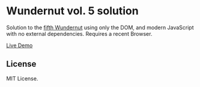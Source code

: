 # Wundernut vol. 5 solution

Solution to the [fifth Wundernut](http://wunder.dog/secret-message-1) using only the DOM, and modern JavaScript with no external dependencies. Requires a recent Browser.

[Live Demo](https://jcxplorer.github.io/wunderpahkina-vol5/)

## License

MIT License.
